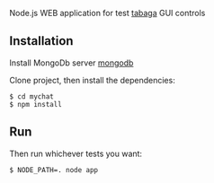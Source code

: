 

Node.js WEB application for test [tabaga](https://github.com/megion/tabaga) GUI controls   

## Installation

Install MongoDb server [mongodb](http://www.mongodb.org/)

Clone project, then install the dependencies:

    $ cd mychat
    $ npm install

## Run

Then run whichever tests you want:

    $ NODE_PATH=. node app
    
    
    
